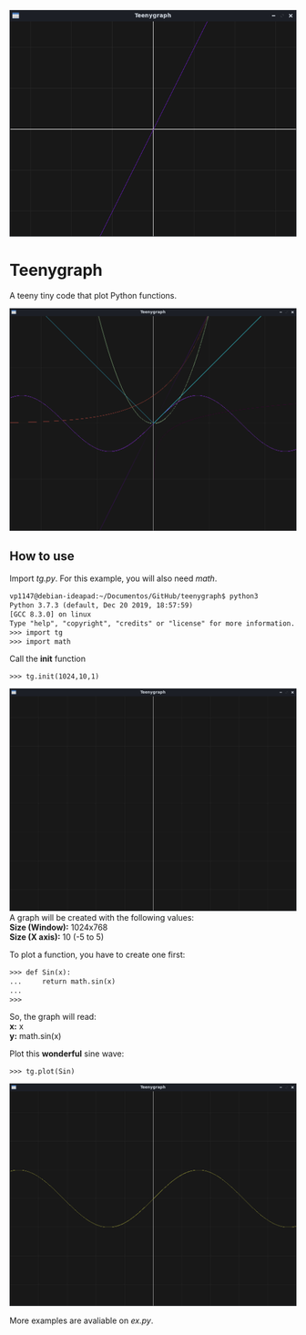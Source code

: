 ![Arithmetic function](arit.png)

# Teenygraph
A teeny tiny code that plot Python functions.

![Multiple functions](multiple2.png)
## How to use
Import _tg.py_. For this example, you will also need _math_.

```
vp1147@debian-ideapad:~/Documentos/GitHub/teenygraph$ python3
Python 3.7.3 (default, Dec 20 2019, 18:57:59) 
[GCC 8.3.0] on linux
Type "help", "copyright", "credits" or "license" for more information.
>>> import tg
>>> import math
```

Call the **init** function
```
>>> tg.init(1024,10,1)
```
![Empty graph](empty_graph.png)
A graph will be created with the following values:  
**Size (Window):** 1024x768  
**Size (X axis):** 10 (-5 to 5)  

To plot a function, you have to create one first:  
```
>>> def Sin(x):
...     return math.sin(x)
...
>>>
```
So, the graph will read:  
**x:** x  
**y:** math.sin(x)  

Plot this **wonderful** sine wave:
```
>>> tg.plot(Sin)
```
![Sinusoid function](sin.png)

More examples are avaliable on _ex.py_.
